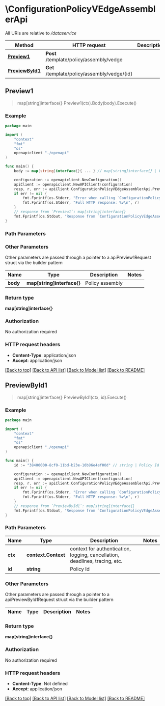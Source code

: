# \ConfigurationPolicyVEdgeAssemblerApi

All URIs are relative to */dataservice*

Method | HTTP request | Description
------------- | ------------- | -------------
[**Preview1**](ConfigurationPolicyVEdgeAssemblerApi.md#Preview1) | **Post** /template/policy/assembly/vedge | 
[**PreviewById1**](ConfigurationPolicyVEdgeAssemblerApi.md#PreviewById1) | **Get** /template/policy/assembly/vedge/{id} | 



## Preview1

> map[string]interface{} Preview1(ctx).Body(body).Execute()





### Example

```go
package main

import (
    "context"
    "fmt"
    "os"
    openapiclient "./openapi"
)

func main() {
    body := map[string]interface{}{ ... } // map[string]interface{} | Policy assembly (optional)

    configuration := openapiclient.NewConfiguration()
    apiClient := openapiclient.NewAPIClient(configuration)
    resp, r, err := apiClient.ConfigurationPolicyVEdgeAssemblerApi.Preview1(context.Background()).Body(body).Execute()
    if err != nil {
        fmt.Fprintf(os.Stderr, "Error when calling `ConfigurationPolicyVEdgeAssemblerApi.Preview1``: %v\n", err)
        fmt.Fprintf(os.Stderr, "Full HTTP response: %v\n", r)
    }
    // response from `Preview1`: map[string]interface{}
    fmt.Fprintf(os.Stdout, "Response from `ConfigurationPolicyVEdgeAssemblerApi.Preview1`: %v\n", resp)
}
```

### Path Parameters



### Other Parameters

Other parameters are passed through a pointer to a apiPreview1Request struct via the builder pattern


Name | Type | Description  | Notes
------------- | ------------- | ------------- | -------------
 **body** | **map[string]interface{}** | Policy assembly | 

### Return type

**map[string]interface{}**

### Authorization

No authorization required

### HTTP request headers

- **Content-Type**: application/json
- **Accept**: application/json

[[Back to top]](#) [[Back to API list]](../README.md#documentation-for-api-endpoints)
[[Back to Model list]](../README.md#documentation-for-models)
[[Back to README]](../README.md)


## PreviewById1

> map[string]interface{} PreviewById1(ctx, id).Execute()





### Example

```go
package main

import (
    "context"
    "fmt"
    "os"
    openapiclient "./openapi"
)

func main() {
    id := "38400000-8cf0-11bd-b23e-10b96e4ef00d" // string | Policy Id

    configuration := openapiclient.NewConfiguration()
    apiClient := openapiclient.NewAPIClient(configuration)
    resp, r, err := apiClient.ConfigurationPolicyVEdgeAssemblerApi.PreviewById1(context.Background(), id).Execute()
    if err != nil {
        fmt.Fprintf(os.Stderr, "Error when calling `ConfigurationPolicyVEdgeAssemblerApi.PreviewById1``: %v\n", err)
        fmt.Fprintf(os.Stderr, "Full HTTP response: %v\n", r)
    }
    // response from `PreviewById1`: map[string]interface{}
    fmt.Fprintf(os.Stdout, "Response from `ConfigurationPolicyVEdgeAssemblerApi.PreviewById1`: %v\n", resp)
}
```

### Path Parameters


Name | Type | Description  | Notes
------------- | ------------- | ------------- | -------------
**ctx** | **context.Context** | context for authentication, logging, cancellation, deadlines, tracing, etc.
**id** | **string** | Policy Id | 

### Other Parameters

Other parameters are passed through a pointer to a apiPreviewById1Request struct via the builder pattern


Name | Type | Description  | Notes
------------- | ------------- | ------------- | -------------


### Return type

**map[string]interface{}**

### Authorization

No authorization required

### HTTP request headers

- **Content-Type**: Not defined
- **Accept**: application/json

[[Back to top]](#) [[Back to API list]](../README.md#documentation-for-api-endpoints)
[[Back to Model list]](../README.md#documentation-for-models)
[[Back to README]](../README.md)

